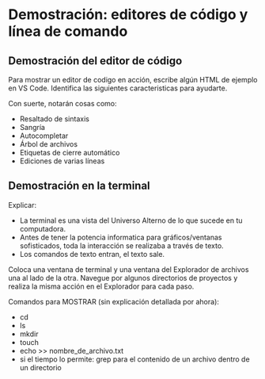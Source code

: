 # Demostración: editores de código y línea de comando

## Demostración del editor de código

Para mostrar un editor de codigo en acción, escribe algún HTML de ejemplo en VS Code. Identifica las siguientes caracteristicas para ayudarte.

Con suerte, notarán cosas como:

- Resaltado de sintaxis
- Sangría
- Autocompletar
- Árbol de archivos
- Etiquetas de cierre automático
- Ediciones de varias líneas

## Demostración en la terminal

Explicar:

- La terminal es una vista del Universo Alterno de lo que sucede en tu computadora.
- Antes de tener la potencia informatica para gráficos/ventanas sofisticados, toda la interacción se realizaba a través de texto.
- Los comandos de texto entran, el texto sale.

Coloca una ventana de terminal y una ventana del Explorador de archivos una al lado de la otra. Navegue por algunos directorios de proyectos y realiza la misma acción en el Explorador para cada paso.

Comandos para MOSTRAR (sin explicación detallada por ahora):

- cd
- ls
- mkdir
- touch
- echo >> nombre_de_archivo.txt
- si el tiempo lo permite: grep para el contenido de un archivo dentro de un directorio
